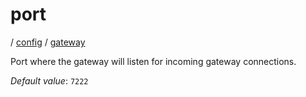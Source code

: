 # port

/ [config](/ref/config/index.md) / [gateway](/ref/config/config/gateway/index.md) 

Port where the gateway will listen for incoming gateway connections.

*Default value*: `7222`
